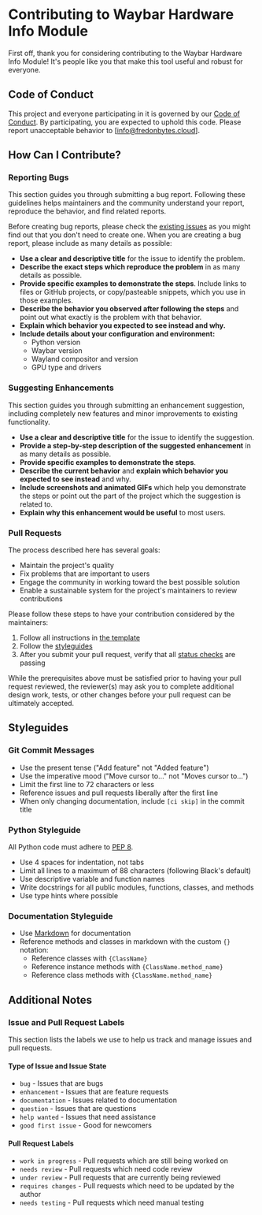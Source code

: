# Contributing to Waybar Hardware Info Module

First off, thank you for considering contributing to the Waybar Hardware Info Module! It's people like you that make this tool useful and robust for everyone.

## Code of Conduct

This project and everyone participating in it is governed by our [Code of Conduct](CODE_OF_CONDUCT.md). By participating, you are expected to uphold this code. Please report unacceptable behavior to [info@fredonbytes.cloud].

## How Can I Contribute?

### Reporting Bugs

This section guides you through submitting a bug report. Following these guidelines helps maintainers and the community understand your report, reproduce the behavior, and find related reports.

Before creating bug reports, please check the [existing issues](https://github.com/patrik-fredon/thermo-waybar/issues) as you might find out that you don't need to create one. When you are creating a bug report, please include as many details as possible:

- **Use a clear and descriptive title** for the issue to identify the problem.
- **Describe the exact steps which reproduce the problem** in as many details as possible.
- **Provide specific examples to demonstrate the steps**. Include links to files or GitHub projects, or copy/pasteable snippets, which you use in those examples.
- **Describe the behavior you observed after following the steps** and point out what exactly is the problem with that behavior.
- **Explain which behavior you expected to see instead and why.**
- **Include details about your configuration and environment:**
  - Python version
  - Waybar version
  - Wayland compositor and version
  - GPU type and drivers

### Suggesting Enhancements

This section guides you through submitting an enhancement suggestion, including completely new features and minor improvements to existing functionality.

- **Use a clear and descriptive title** for the issue to identify the suggestion.
- **Provide a step-by-step description of the suggested enhancement** in as many details as possible.
- **Provide specific examples to demonstrate the steps**.
- **Describe the current behavior** and **explain which behavior you expected to see instead** and why.
- **Include screenshots and animated GIFs** which help you demonstrate the steps or point out the part of the project which the suggestion is related to.
- **Explain why this enhancement would be useful** to most users.

### Pull Requests

The process described here has several goals:

- Maintain the project's quality
- Fix problems that are important to users
- Engage the community in working toward the best possible solution
- Enable a sustainable system for the project's maintainers to review contributions

Please follow these steps to have your contribution considered by the maintainers:

1. Follow all instructions in [the template](.github/PULL_REQUEST_TEMPLATE.md)
2. Follow the [styleguides](#styleguides)
3. After you submit your pull request, verify that all [status checks](https://help.github.com/articles/about-status-checks/) are passing

While the prerequisites above must be satisfied prior to having your pull request reviewed, the reviewer(s) may ask you to complete additional design work, tests, or other changes before your pull request can be ultimately accepted.

## Styleguides

### Git Commit Messages

- Use the present tense ("Add feature" not "Added feature")
- Use the imperative mood ("Move cursor to..." not "Moves cursor to...")
- Limit the first line to 72 characters or less
- Reference issues and pull requests liberally after the first line
- When only changing documentation, include `[ci skip]` in the commit title

### Python Styleguide

All Python code must adhere to [PEP 8](https://www.python.org/dev/peps/pep-0008/).

- Use 4 spaces for indentation, not tabs
- Limit all lines to a maximum of 88 characters (following Black's default)
- Use descriptive variable and function names
- Write docstrings for all public modules, functions, classes, and methods
- Use type hints where possible

### Documentation Styleguide

- Use [Markdown](https://daringfireball.net/projects/markdown/) for documentation
- Reference methods and classes in markdown with the custom `{}` notation:
  - Reference classes with `{ClassName}`
  - Reference instance methods with `{ClassName.method_name}`
  - Reference class methods with `{ClassName.method_name}`

## Additional Notes

### Issue and Pull Request Labels

This section lists the labels we use to help us track and manage issues and pull requests.

#### Type of Issue and Issue State

- `bug` - Issues that are bugs
- `enhancement` - Issues that are feature requests
- `documentation` - Issues related to documentation
- `question` - Issues that are questions
- `help wanted` - Issues that need assistance
- `good first issue` - Good for newcomers

#### Pull Request Labels

- `work in progress` - Pull requests which are still being worked on
- `needs review` - Pull requests which need code review
- `under review` - Pull requests that are currently being reviewed
- `requires changes` - Pull requests which need to be updated by the author
- `needs testing` - Pull requests which need manual testing
